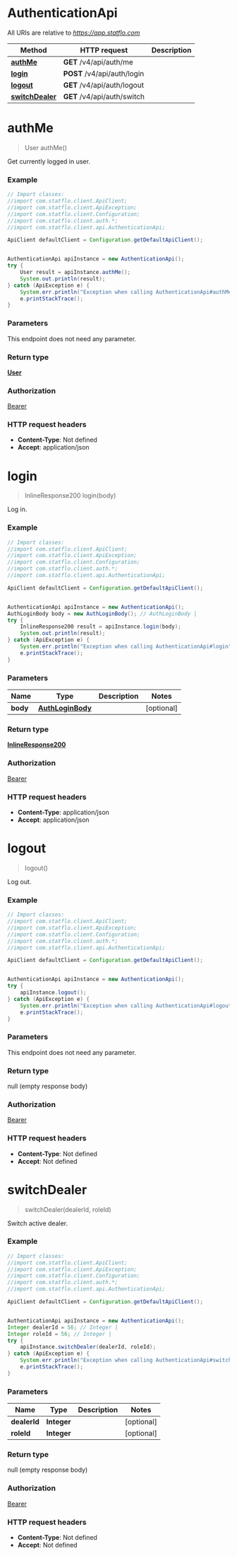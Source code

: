 # AuthenticationApi

All URIs are relative to *https://app.statflo.com*

Method | HTTP request | Description
------------- | ------------- | -------------
[**authMe**](AuthenticationApi.md#authMe) | **GET** /v4/api/auth/me | 
[**login**](AuthenticationApi.md#login) | **POST** /v4/api/auth/login | 
[**logout**](AuthenticationApi.md#logout) | **GET** /v4/api/auth/logout | 
[**switchDealer**](AuthenticationApi.md#switchDealer) | **GET** /v4/api/auth/switch | 

<a name="authMe"></a>
# **authMe**
> User authMe()



Get currently logged in user.

### Example
```java
// Import classes:
//import com.statflo.client.ApiClient;
//import com.statflo.client.ApiException;
//import com.statflo.client.Configuration;
//import com.statflo.client.auth.*;
//import com.statflo.client.api.AuthenticationApi;

ApiClient defaultClient = Configuration.getDefaultApiClient();


AuthenticationApi apiInstance = new AuthenticationApi();
try {
    User result = apiInstance.authMe();
    System.out.println(result);
} catch (ApiException e) {
    System.err.println("Exception when calling AuthenticationApi#authMe");
    e.printStackTrace();
}
```

### Parameters
This endpoint does not need any parameter.

### Return type

[**User**](User.md)

### Authorization

[Bearer](../README.md#Bearer)

### HTTP request headers

 - **Content-Type**: Not defined
 - **Accept**: application/json

<a name="login"></a>
# **login**
> InlineResponse200 login(body)



Log in.

### Example
```java
// Import classes:
//import com.statflo.client.ApiClient;
//import com.statflo.client.ApiException;
//import com.statflo.client.Configuration;
//import com.statflo.client.auth.*;
//import com.statflo.client.api.AuthenticationApi;

ApiClient defaultClient = Configuration.getDefaultApiClient();


AuthenticationApi apiInstance = new AuthenticationApi();
AuthLoginBody body = new AuthLoginBody(); // AuthLoginBody | 
try {
    InlineResponse200 result = apiInstance.login(body);
    System.out.println(result);
} catch (ApiException e) {
    System.err.println("Exception when calling AuthenticationApi#login");
    e.printStackTrace();
}
```

### Parameters

Name | Type | Description  | Notes
------------- | ------------- | ------------- | -------------
 **body** | [**AuthLoginBody**](AuthLoginBody.md)|  | [optional]

### Return type

[**InlineResponse200**](InlineResponse200.md)

### Authorization

[Bearer](../README.md#Bearer)

### HTTP request headers

 - **Content-Type**: application/json
 - **Accept**: application/json

<a name="logout"></a>
# **logout**
> logout()



Log out.

### Example
```java
// Import classes:
//import com.statflo.client.ApiClient;
//import com.statflo.client.ApiException;
//import com.statflo.client.Configuration;
//import com.statflo.client.auth.*;
//import com.statflo.client.api.AuthenticationApi;

ApiClient defaultClient = Configuration.getDefaultApiClient();


AuthenticationApi apiInstance = new AuthenticationApi();
try {
    apiInstance.logout();
} catch (ApiException e) {
    System.err.println("Exception when calling AuthenticationApi#logout");
    e.printStackTrace();
}
```

### Parameters
This endpoint does not need any parameter.

### Return type

null (empty response body)

### Authorization

[Bearer](../README.md#Bearer)

### HTTP request headers

 - **Content-Type**: Not defined
 - **Accept**: Not defined

<a name="switchDealer"></a>
# **switchDealer**
> switchDealer(dealerId, roleId)



Switch active dealer.

### Example
```java
// Import classes:
//import com.statflo.client.ApiClient;
//import com.statflo.client.ApiException;
//import com.statflo.client.Configuration;
//import com.statflo.client.auth.*;
//import com.statflo.client.api.AuthenticationApi;

ApiClient defaultClient = Configuration.getDefaultApiClient();


AuthenticationApi apiInstance = new AuthenticationApi();
Integer dealerId = 56; // Integer | 
Integer roleId = 56; // Integer | 
try {
    apiInstance.switchDealer(dealerId, roleId);
} catch (ApiException e) {
    System.err.println("Exception when calling AuthenticationApi#switchDealer");
    e.printStackTrace();
}
```

### Parameters

Name | Type | Description  | Notes
------------- | ------------- | ------------- | -------------
 **dealerId** | **Integer**|  | [optional]
 **roleId** | **Integer**|  | [optional]

### Return type

null (empty response body)

### Authorization

[Bearer](../README.md#Bearer)

### HTTP request headers

 - **Content-Type**: Not defined
 - **Accept**: Not defined

